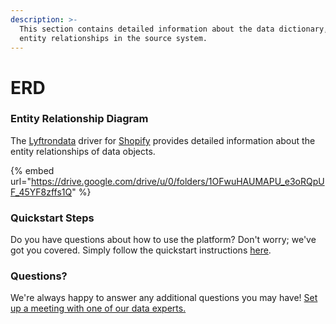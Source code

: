 ```yaml
---
description: >-
  This section contains detailed information about the data dictionary, and
  entity relationships in the source system.
---
```


# ERD

### Entity Relationship Diagram

The [Lyftrondata](https://www.lyftrondata.com/) driver for [Shopify](https://www.lyftrondata.com/integration/commerce-analytics/shopify//) provides detailed information about the entity relationships of data objects.

{% embed url="https://drive.google.com/drive/u/0/folders/1OFwuHAUMAPU_e3oRQpUF_45YF8zffs1Q" %}
### Quickstart Steps

Do you have questions about how to use the platform? Don't worry; we've got you covered. Simply follow the quickstart instructions [here](../../../../quickstart-steps.md).

### Questions? <a href="#questions" id="questions"></a>

We're always happy to answer any additional questions you may have! [Set up a meeting with one of our data experts.](https://www.lyftrondata.com/book-a-meeting/)


